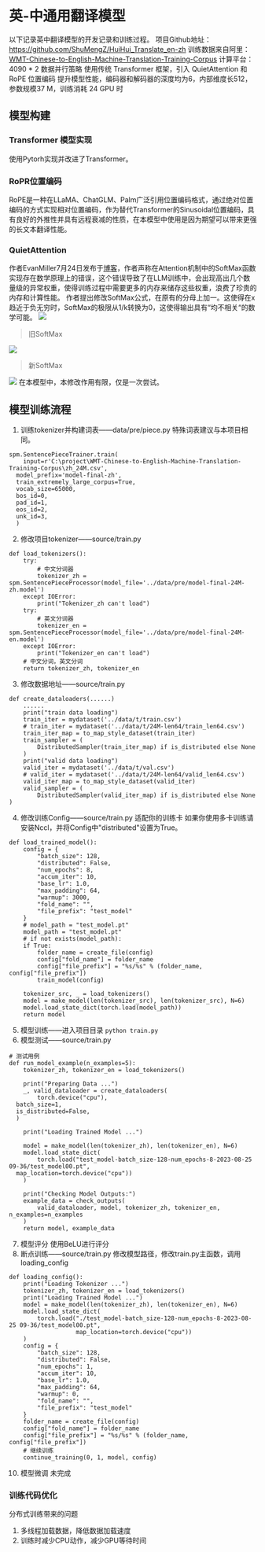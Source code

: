 # 英-中通用翻译模型
以下记录英中翻译模型的开发记录和训练过程。
项目Github地址：https://github.com/ShuMengZ/HuiHui_Translate_en-zh
训练数据来自阿里： [WMT-Chinese-to-English-Machine-Translation-Training-Corpus](https://modelscope.cn/datasets/damo/WMT-Chinese-to-English-Machine-Translation-Training-Corpus/summary)
计算平台：4090 * 2 数据并行策略
使用传统 Transformer 框架，引入 QuietAttention 和 RoPE 位置编码 提升模型性能，编码器和解码器的深度均为6，内部维度长512，参数规模37 M，训练消耗 24 GPU 时
## 模型构建
### Transformer 模型实现
使用Pytorh实现并改进了Transformer。
### RoPR位置编码
RoPE是一种在LLaMA、ChatGLM、Palm广泛引用位置编码格式，通过绝对位置编码的方式实现相对位置编码，作为替代Transformer的Sinusoidal位置编码，具有良好的外推性并具有远程衰减的性质，在本模型中使用是因为期望可以带来更强的长文本翻译性能。
### QuietAttention
作者EvanMiller7月24日发布于[博客](https://www.evanmiller.org/attention-is-off-by-one.html)，作者声称在Attention机制中的SoftMax函数实现存在数学原理上的错误，这个错误导致了在LLM训练中，会出现高出几个数量级的异常权重，使得训练过程中需要更多的内存来储存这些权重，浪费了珍贵的内存和计算性能。
作者提出修改SoftMax公式，在原有的分母上加一。这使得在x趋近于负无穷时，SoftMax的极限从1/k转换为0，这使得输出具有“均不相关“的数学可能。
![](Transformer_md_files/ef9382d0-4bc0-11ee-9753-41beaafc69c3.jpeg?v=1&type=image)

> 旧SoftMax

![](Transformer_md_files/7c636a20-4bc3-11ee-9753-41beaafc69c3.jpeg?v=1&type=image)

> 新SoftMax

![](Transformer_md_files/89795440-4bc3-11ee-9753-41beaafc69c3.jpeg?v=1&type=image)
在本模型中，本修改作用有限，仅是一次尝试。

## 模型训练流程
1. 训练tokenizer并构建词表——data/pre/piece.py	特殊词表建议与本项目相同。
```
spm.SentencePieceTrainer.train(  
    input=r'C:\project\WMT-Chinese-to-English-Machine-Translation-Training-Corpus\zh_24M.csv',  
  model_prefix='model-final-zh',  
  train_extremely_large_corpus=True,  
  vocab_size=65000,  
  bos_id=0,  
  pad_id=1,  
  eos_id=2,  
  unk_id=3,  
  )
```
2. 修改项目tokenizer——source/train.py 
```
def load_tokenizers():  
    try:  
        # 中文分词器  
		tokenizer_zh = spm.SentencePieceProcessor(model_file='../data/pre/model-final-24M-zh.model')  
    except IOError:  
        print("Tokenizer_zh can't load")  
    try:  
        # 英文分词器  
		tokenizer_en = spm.SentencePieceProcessor(model_file='../data/pre/model-final-24M-en.model')  
    except IOError:  
        print("Tokenizer_en can't load")  
    # 中文分词，英文分词  
	return tokenizer_zh, tokenizer_en
```

3. 修改数据地址——source/train.py
```
def create_dataloaders(......)
	......
	print("train data loading")  
	train_iter = mydataset('../data/t/train.csv')  
	# train_iter = mydataset('../data/t/24M-len64/train_len64.csv')  
	train_iter_map = to_map_style_dataset(train_iter)  
	train_sampler = (  
	    DistributedSampler(train_iter_map) if is_distributed else None  
	)  
	print("valid data loading")  
	valid_iter = mydataset('../data/t/val.csv')  
	# valid_iter = mydataset('../data/t/24M-len64/valid_len64.csv')  
	valid_iter_map = to_map_style_dataset(valid_iter)  
	valid_sampler = (  
	    DistributedSampler(valid_iter_map) if is_distributed else None  
)
```
4. 修改训练Config——source/train.py 适配你的训练卡
	如果你使用多卡训练请安装Nccl，并将Config中"distributed"设置为True。
```
def load_trained_model():
    config = {
        "batch_size": 128,
        "distributed": False,
        "num_epochs": 8,
        "accum_iter": 10,
        "base_lr": 1.0,
        "max_padding": 64,
        "warmup": 3000,
        "fold_name": "",
        "file_prefix": "test_model"
    }
    # model_path = "test_model.pt"
    model_path = "test_model.pt"
    # if not exists(model_path):
    if True:
        folder_name = create_file(config)
        config["fold_name"] = folder_name
        config["file_prefix"] = "%s/%s" % (folder_name, config["file_prefix"])
        train_model(config)

    tokenizer_src, _ = load_tokenizers()
    model = make_model(len(tokenizer_src), len(tokenizer_src), N=6)
    model.load_state_dict(torch.load(model_path))
    return model
```
5. 模型训练——进入项目目录
	`python train.py`
6. 模型测试——source/train.py
```
# 测试用例  
def run_model_example(n_examples=5):  
    tokenizer_zh, tokenizer_en = load_tokenizers()  
  
    print("Preparing Data ...")  
    _, valid_dataloader = create_dataloaders(  
        torch.device("cpu"),  
  batch_size=1,  
  is_distributed=False,  
  )  
  
    print("Loading Trained Model ...")  
  
    model = make_model(len(tokenizer_zh), len(tokenizer_en), N=6)  
    model.load_state_dict(  
        torch.load("test_model-batch_size-128-num_epochs-8-2023-08-25 09-36/test_model00.pt",  
  map_location=torch.device("cpu"))  
    )  
  
    print("Checking Model Outputs:")  
    example_data = check_outputs(  
        valid_dataloader, model, tokenizer_zh, tokenizer_en, n_examples=n_examples  
    )  
    return model, example_data
```
7. 模型评分
	使用BeLU进行评分
9. 断点训练——source/train.py
	修改模型路径，修改train.py主函数，调用loading_config
```
def loading_config():
    print("Loading Tokenizer ...")
    tokenizer_zh, tokenizer_en = load_tokenizers()
    print("Loading Trained Model ...")
    model = make_model(len(tokenizer_zh), len(tokenizer_en), N=6)
    model.load_state_dict(
        torch.load("./test_model-batch_size-128-num_epochs-8-2023-08-25 09-36/test_model00.pt",
                   map_location=torch.device("cpu"))
    )
    config = {
        "batch_size": 128,
        "distributed": False,
        "num_epochs": 1,
        "accum_iter": 10,
        "base_lr": 1.0,
        "max_padding": 64,
        "warmup": 0,
        "fold_name": "",
        "file_prefix": "test_model"
    }
    folder_name = create_file(config)
    config["fold_name"] = folder_name
    config["file_prefix"] = "%s/%s" % (folder_name, config["file_prefix"])
    # 继续训练
    continue_training(0, 1, model, config)
```
10. 模型微调
	未完成 
### 训练代码优化
分布式训练带来的问题
1. 多线程加载数据，降低数据加载速度
2. 训练时减少CPU动作，减少GPU等待时间  
